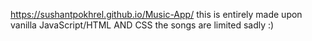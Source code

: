 https://sushantpokhrel.github.io/Music-App/
this is entirely made upon vanilla JavaScript/HTML AND CSS
the songs are limited sadly :)
